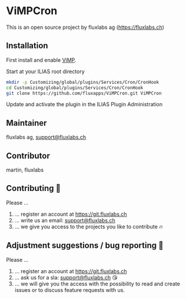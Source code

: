 # ViMPCron

This is an open source project by fluxlabs ag (https://fluxlabs.ch)

## Installation
First install and enable [ViMP](https://github.com/fluxapps/ViMP).

Start at your ILIAS root directory
```bash
mkdir -p Customizing/global/plugins/Services/Cron/CronHook
cd Customizing/global/plugins/Services/Cron/CronHook
git clone https://github.com/fluxapps/ViMPCron.git ViMPCron
```
Update and activate the plugin in the ILIAS Plugin Administration

## Maintainer
fluxlabs ag, support@fluxlabs.ch

## Contributor
martin, fluxlabs

## Contributing :purple_heart:
Please ...
1. ... register an account at https://git.fluxlabs.ch
2. ... write us an email: support@fluxlabs.ch
3. ... we give you access to the projects you like to contribute :fire:


## Adjustment suggestions / bug reporting :feet:
Please ...
1. ... register an account at https://git.fluxlabs.ch
2. ... ask us for a sla: support@fluxlabs.ch :kissing_heart:
3. ... we will give you the access with the possibility to read and create issues or to discuss feature requests with us.
